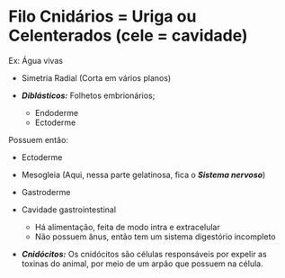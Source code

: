 # Filo Cnidários = Uriga ou Celenterados (cele = cavidade)

Ex: Água vivas

- Simetria Radial (Corta em vários planos)

- ***Diblásticos:*** Folhetos embrionários; 
	- Endoderme
	- Ectoderme

Possuem então:

- Ectoderme

- Mesogleia (Aqui, nessa parte gelatinosa, fica o ***Sistema nervoso***)

- Gastroderme  

- Cavidade gastrointestinal
	- Há alimentação, feita de modo intra e extracelular
	- Não possuem ânus, então tem um sistema digestório incompleto 

- ***Cnidócitos:*** 
	Os cnidócitos são células responsáveis por expelir as toxinas do animal, por meio de um arpão que possuem na célula. 
